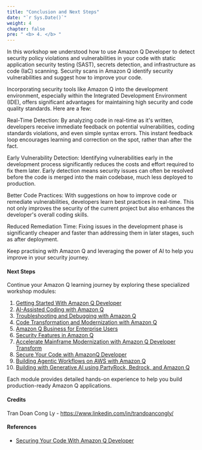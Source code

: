```yaml
---
title: "Conclusion and Next Steps"
date: "`r Sys.Date()`"
weight: 4
chapter: false
pre: " <b> 4. </b> "
---
```


In this workshop we understood how to use Amazon Q Developer to detect security policy violations and vulnerabilities in your code with static application security testing (SAST), secrets detection, and infrastructure as code (IaC) scanning. Security scans in Amazon Q identify security vulnerabilities and suggest how to improve your code.

Incorporating security tools like Amazon Q into the development environment, especially within the Integrated Development Environment (IDE), offers significant advantages for maintaining high security and code quality standards. Here are a few:

Real-Time Detection: By analyzing code in real-time as it's written, developers receive immediate feedback on potential vulnerabilities, coding standards violations, and even simple syntax errors. This instant feedback loop encourages learning and correction on the spot, rather than after the fact.

Early Vulnerability Detection: Identifying vulnerabilities early in the development process significantly reduces the costs and effort required to fix them later. Early detection means security issues can often be resolved before the code is merged into the main codebase, much less deployed to production.

Better Code Practices: With suggestions on how to improve code or remediate vulnerabilities, developers learn best practices in real-time. This not only improves the security of the current project but also enhances the developer's overall coding skills.

Reduced Remediation Time: Fixing issues in the development phase is significantly cheaper and faster than addressing them in later stages, such as after deployment.

Keep practising with Amazon Q and leveraging the power of AI to help you improve in your security journey.

#### Next Steps

Continue your Amazon Q learning journey by exploring these specialized workshop modules:

1. [Getting Started With Amazon Q Developer]()
2. [AI-Assisted Coding with Amazon Q]()
3. [Troubleshooting and Debugging with Amazon Q]()
4. [Code Transformation and Modernization with Amazon Q]()
5. [Amazon Q Business for Enterprise Users]()
6. [Security Features in Amazon Q]()
7. [Accelerate Mainframe Modernization with Amazon Q Developer Transform]()
8. [Secure Your Code with AmazonQ Developer]()
9. [Building Agentic Workflows on AWS with Amazon Q]()
10. [Building with Generative AI using PartyRock, Bedrock, and Amazon Q]()

Each module provides detailed hands-on experience to help you build production-ready Amazon Q applications.

#### Credits

Tran Doan Cong Ly - https://www.linkedin.com/in/trandoancongly/

#### References

- [Securing Your Code With Amazon Q Developer](https://catalog.us-east-1.prod.workshops.aws/workshops/fe2c944b-f014-44d6-a243-1fc2e30b5f73/en-US)

